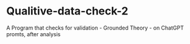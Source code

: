 # Qualitive-data-check-2
A Program that checks for validation - Grounded Theory - on ChatGPT promts, after analysis
